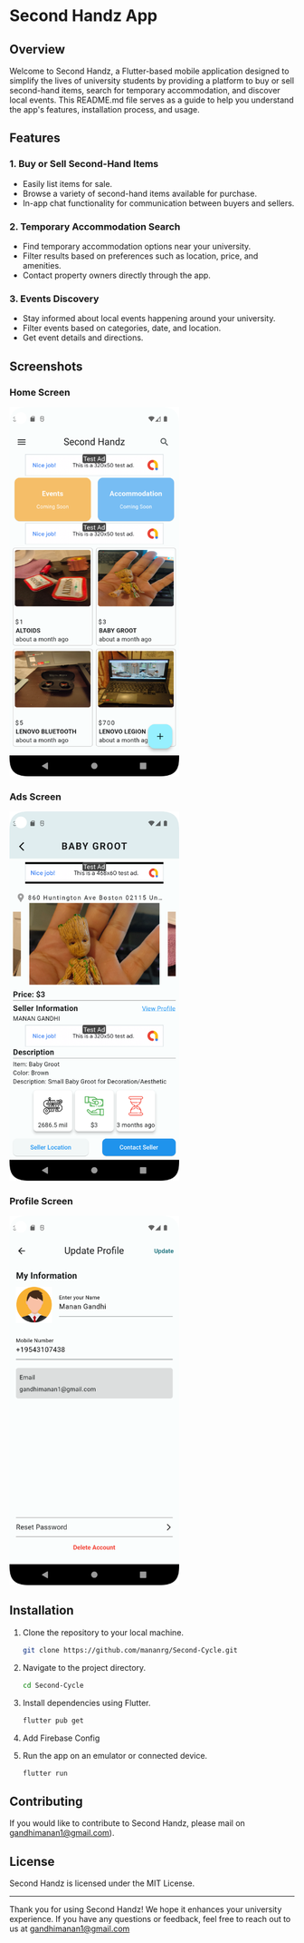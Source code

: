 # Second Handz App

## Overview

Welcome to Second Handz, a Flutter-based mobile application designed to simplify the lives of university students by providing a platform to buy or sell second-hand items, search for temporary accommodation, and discover local events. This README.md file serves as a guide to help you understand the app's features, installation process, and usage.

## Features

### 1. Buy or Sell Second-Hand Items
- Easily list items for sale.
- Browse a variety of second-hand items available for purchase.
- In-app chat functionality for communication between buyers and sellers.

### 2. Temporary Accommodation Search
- Find temporary accommodation options near your university.
- Filter results based on preferences such as location, price, and amenities.
- Contact property owners directly through the app.

### 3. Events Discovery
- Stay informed about local events happening around your university.
- Filter events based on categories, date, and location.
- Get event details and directions.

## Screenshots

### Home Screen 
<img src="screenshots/screenshot1.png" alt="Screenshot 1" width="300">


### Ads Screen
<img src="screenshots/screenshot2.png" alt="Screenshot 2" width="300">

### Profile Screen
<img src="screenshots/screenshot3.png" alt="Screenshot 3" width="300">


## Installation

1. Clone the repository to your local machine.
   ```sh
   git clone https://github.com/mananrg/Second-Cycle.git
   ```

2. Navigate to the project directory.
   ```sh
   cd Second-Cycle
   ```

3. Install dependencies using Flutter.
   ```sh
   flutter pub get
   ```

4. Add Firebase Config

5. Run the app on an emulator or connected device.
   ```sh
   flutter run
   ```

## Contributing

If you would like to contribute to Second Handz, please mail on gandhimanan1@gmail.com).

## License

Second Handz is licensed under the MIT License.

---

Thank you for using Second Handz! We hope it enhances your university experience. If you have any questions or feedback, feel free to reach out to us at gandhimanan1@gmail.com